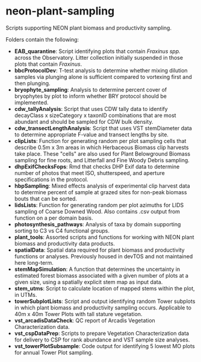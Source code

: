 # neon-plant-sampling
Scripts supporting NEON plant biomass and productivity sampling.

Folders contain the following:

* **EAB_quarantine**: Script identifying plots that contain _Fraxinus spp._ across the Observatory. Litter collection initially suspended in those plots that contain _Fraxinus_.
* **bbcProtocolDev**: T-test analysis to determine whether mixing dilution samples via plunging alone is sufficient compared to vortexing first and then plunging.
* **bryophyte_sampling**: Analysis to determine percent cover of bryophytes by plot to inform whether BRY protocol should be implemented.
* **cdw_tallyAnalysis**: Script that uses CDW tally data to identify decayClass x sizeCategory x taxonID combinations that are most abundant and should be sampled for CDW bulk density.
* **cdw_transectLengthAnalysis**: Script that uses VST stemDiameter data to determine appropriate F-value and transect lengths by site.
* **clipLists**: Function for generating random per plot sampling cells that describe 0.5m x 3m areas in which Herbaceous Biomass clip harvests take place. These "cells" are also used for Plant Belowground Biomass sampling for fine roots, and Litterfall and Fine Woody Debris sampling.
* **dhpExifChecksFops**: Rmd that checks DHP Exif data to determine number of photos that meet ISO, shutterspeed, and aperture specifications in the protocol.
* **hbpSampling**: Mixed effects analysis of experimental clip harvest data to determine percent of sample at grazed sites for non-peak biomass bouts that can be sorted.
* **lidsLists**: Function for generating random per plot azimuths for LIDS sampling of Coarse Downed Wood. Also contains .csv output from function on a per domain basis.
* **photosynthesis_pathways**: Analysis of taxa by domain supporting sorting to C3 vs C4 functional groups.
* **plant_tools**: Assorted scripts and functions for working with NEON plant biomass and productivity data products.
* **spatialData**: Spatial data required for plant biomass and productivity functions or analyses. Previously housed in devTOS and not maintained here long-term.
* **stemMapSimulation**: A function that determines the uncertainty in estimated forest biomass associated with a given number of plots at a given size, using a spatially explicit stem map as input data.
* **stem_utms**: Script to calculate location of mapped stems within the plot, in UTMs.
* **towerSubplotLists**: Script and output identifying random Tower subplots in which plant biomass and productivity sampling occurs. Applicable to 40m x 40m Tower Plots with tall stature vegetation.
* **vst_arcadisDataCheck**: QC report of Arcadis Vegetation Characterization data.
* **vst_cspDataPrep**: Scripts to prepare Vegetation Characterization data for delivery to CSP for rank abundance and VST sample size analyses.
* **vst_towerPlotSubsample**: Code output for identifying 5 lowest MO plots for annual Tower Plot sampling.
